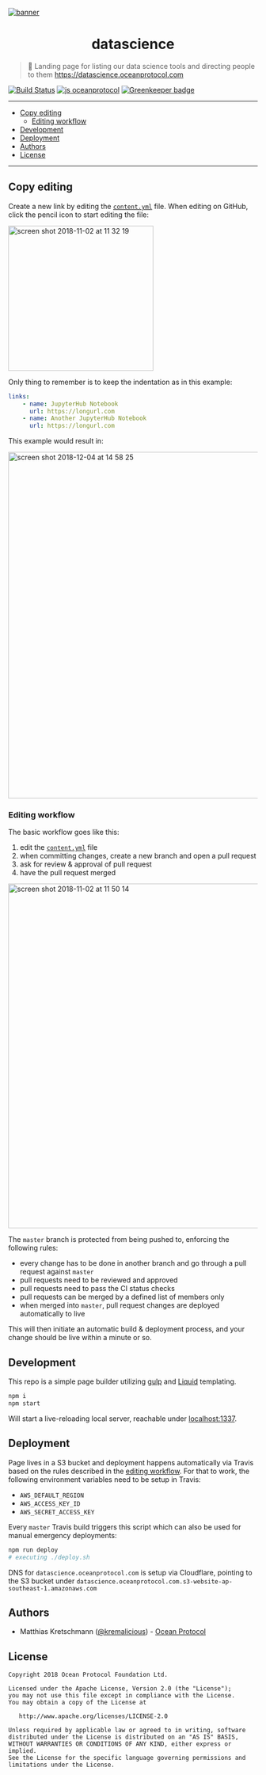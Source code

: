 [![banner](https://raw.githubusercontent.com/oceanprotocol/art/master/github/repo-banner%402x.png)](https://oceanprotocol.com)

<h1 align="center">datascience</h1>

> 🦞 Landing page for listing our data science tools and directing people to them
> https://datascience.oceanprotocol.com

[![Build Status](https://travis-ci.com/oceanprotocol/datascience.svg?token=3psqw6c8KMDqfdGQ2x6d&branch=master)](https://travis-ci.com/oceanprotocol/datascience)
[![js oceanprotocol](https://img.shields.io/badge/js-oceanprotocol-7b1173.svg)](https://github.com/oceanprotocol/eslint-config-oceanprotocol) [![Greenkeeper badge](https://badges.greenkeeper.io/oceanprotocol/datascience.svg)](https://greenkeeper.io/)

---

- [Copy editing](#copy-editing)
  - [Editing workflow](#editing-workflow)
- [Development](#development)
- [Deployment](#deployment)
- [Authors](#authors)
- [License](#license)

---

## Copy editing

Create a new link by editing the [`content.yml`](content.yml) file. When editing on GitHub, click the pencil icon to start editing the file:

<img width="293" alt="screen shot 2018-11-02 at 11 32 19" src="https://user-images.githubusercontent.com/90316/47910420-15142280-de93-11e8-8ab8-b8616abb7e60.png">

Only thing to remember is to keep the indentation as in this example:

```yaml
links:
    - name: JupyterHub Notebook
      url: https://longurl.com
    - name: Another JupyterHub Notebook
      url: https://longurl.com
```

This example would result in:

<img width="700" alt="screen shot 2018-12-04 at 14 58 25" src="https://user-images.githubusercontent.com/90316/49446699-152a7980-f7d5-11e8-8945-959f2e05e90b.png">

### Editing workflow

The basic workflow goes like this:

1. edit the [`content.yml`](content.yml) file
2. when committing changes, create a new branch and open a pull request
3. ask for review & approval of pull request
4. have the pull request merged

<img width="696" alt="screen shot 2018-11-02 at 11 50 14" src="https://user-images.githubusercontent.com/90316/47911346-7dfc9a00-de95-11e8-9414-71fe63b1577b.png">

The `master` branch is protected from being pushed to, enforcing the following rules:

-   every change has to be done in another branch and go through a pull request against `master`
-   pull requests need to be reviewed and approved
-   pull requests need to pass the CI status checks
-   pull requests can be merged by a defined list of members only
-   when merged into `master`, pull request changes are deployed automatically to live

This will then initiate an automatic build & deployment process, and your change should be live within a minute or so.

## Development

This repo is a simple page builder utilizing [gulp](https://gulpjs.com) and [Liquid](https://shopify.github.io/liquid/) templating.

```bash
npm i
npm start
```

Will start a live-reloading local server, reachable under [localhost:1337](http://localhost:1337).

## Deployment

Page lives in a S3 bucket and deployment happens automatically via Travis based on the rules described in the [editing workflow](#editing-workflow). For that to work, the following environment variables need to be setup in Travis:

-   `AWS_DEFAULT_REGION`
-   `AWS_ACCESS_KEY_ID`
-   `AWS_SECRET_ACCESS_KEY`

Every `master` Travis build triggers this script which can also be used for manual emergency deployments:

```bash
npm run deploy
# executing ./deploy.sh
```

DNS for `datascience.oceanprotocol.com` is setup via Cloudflare, pointing to the S3 bucket under `datascience.oceanprotocol.com.s3-website-ap-southeast-1.amazonaws.com`

## Authors

-   Matthias Kretschmann ([@kremalicious](https://github.com/kremalicious)) - [Ocean Protocol](https://oceanprotocol.com)

## License

```
Copyright 2018 Ocean Protocol Foundation Ltd.

Licensed under the Apache License, Version 2.0 (the "License");
you may not use this file except in compliance with the License.
You may obtain a copy of the License at

   http://www.apache.org/licenses/LICENSE-2.0

Unless required by applicable law or agreed to in writing, software
distributed under the License is distributed on an "AS IS" BASIS,
WITHOUT WARRANTIES OR CONDITIONS OF ANY KIND, either express or implied.
See the License for the specific language governing permissions and
limitations under the License.
```

